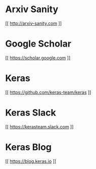 # Arxiv Sanity
[[ http://arxiv-sanity.com ]]

# Google Scholar 
[[ https://scholar.google.com ]] 

# Keras 
[[ https://github.com/keras-team/keras ]]

# Keras Slack 
[[ https://kerasteam.slack.com ]]

# Keras Blog 
[[ https://blog.keras.io ]]


